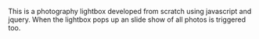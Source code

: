This is a photography lightbox developed from scratch using javascript and jquery. When the lightbox pops up an slide show of all photos is triggered too.
